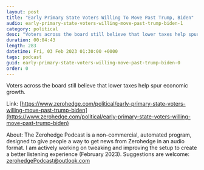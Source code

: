 ```yaml
---
layout: post
title: "Early Primary State Voters Willing To Move Past Trump, Biden"
audio: early-primary-state-voters-willing-move-past-trump-biden-1
category: political
desc: "Voters across the board still believe that lower taxes help spur economic growth."
duration: 00:04:43
length: 283
datetime: Fri, 03 Feb 2023 01:30:00 +0000
tags: podcast
guid: early-primary-state-voters-willing-move-past-trump-biden-0
order: 0
---
```

Voters across the board still believe that lower taxes help spur economic growth.

Link: [https://www.zerohedge.com/political/early-primary-state-voters-willing-move-past-trump-biden](https://www.zerohedge.com/political/early-primary-state-voters-willing-move-past-trump-biden)

About: The Zerohedge Podcast is a non-commercial, automated program, designed to give people a way to get news from Zerohedge in an audio format.  I am actively working on tweaking and improving the setup to create a better listening experience (February 2023).  Suggestions are welcome: [zerohedgePodcast@outlook.com](mailto:zerohedgePodcast@outlook.com)